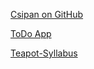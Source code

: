 [Csipan on GitHub](https://github.com/csipan)

[ToDo App](https://github.com/csipan/todo-app)

[Teapot-Syllabus](https://github.com/green-fox-academy/teapot-syllabus)

